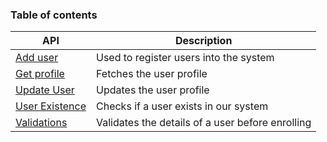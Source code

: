 ### Table of contents
|      API                         |              Description                         |
|----------------------------------|--------------------------------------------------|
| [Add user](./add.md)             | Used to register users into the system           |
| [Get profile](./profile.md)      | Fetches the user profile                         |
| [Update User](./update.md)       | Updates the user profile                         |
| [User Existence](./check.md)     | Checks if a user exists in our system            |
| [Validations](./validations.md)  | Validates the details of a user before enrolling |